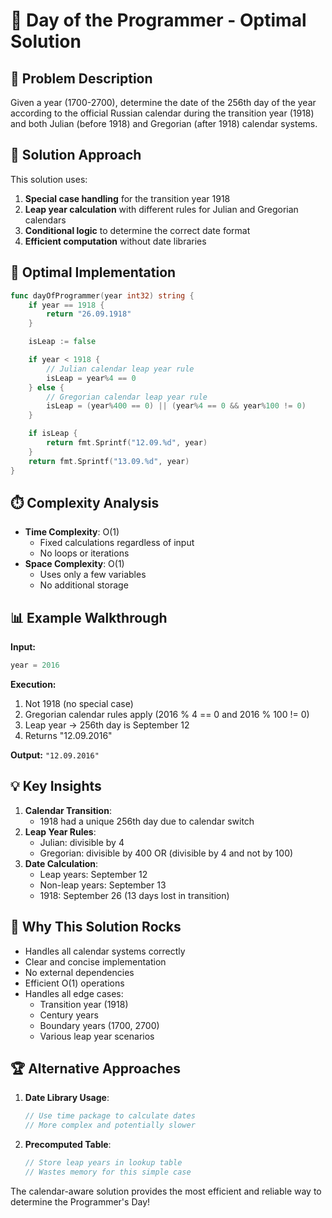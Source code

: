 # 📅 Day of the Programmer - Optimal Solution

## 🎯 Problem Description
Given a year (1700-2700), determine the date of the 256th day of the year according to the official Russian calendar during the transition year (1918) and both Julian (before 1918) and Gregorian (after 1918) calendar systems.

## 🧠 Solution Approach
This solution uses:
1. **Special case handling** for the transition year 1918
2. **Leap year calculation** with different rules for Julian and Gregorian calendars
3. **Conditional logic** to determine the correct date format
4. **Efficient computation** without date libraries

## 🚀 Optimal Implementation
```go
func dayOfProgrammer(year int32) string {
    if year == 1918 {
        return "26.09.1918" 
    }

    isLeap := false

    if year < 1918 {
        // Julian calendar leap year rule
        isLeap = year%4 == 0
    } else {
        // Gregorian calendar leap year rule
        isLeap = (year%400 == 0) || (year%4 == 0 && year%100 != 0)
    }

    if isLeap {
        return fmt.Sprintf("12.09.%d", year)
    }
    return fmt.Sprintf("13.09.%d", year)
}
```

## ⏱️ Complexity Analysis
- **Time Complexity**: O(1)
  - Fixed calculations regardless of input
  - No loops or iterations
- **Space Complexity**: O(1)
  - Uses only a few variables
  - No additional storage

## 📊 Example Walkthrough
**Input:**
```go
year = 2016
```

**Execution:**
1. Not 1918 (no special case)
2. Gregorian calendar rules apply (2016 % 4 == 0 and 2016 % 100 != 0)
3. Leap year → 256th day is September 12
4. Returns "12.09.2016"

**Output:** `"12.09.2016"`

## 💡 Key Insights
1. **Calendar Transition**:
   - 1918 had a unique 256th day due to calendar switch
2. **Leap Year Rules**:
   - Julian: divisible by 4
   - Gregorian: divisible by 400 OR (divisible by 4 and not by 100)
3. **Date Calculation**:
   - Leap years: September 12
   - Non-leap years: September 13
   - 1918: September 26 (13 days lost in transition)

## 🌟 Why This Solution Rocks
- Handles all calendar systems correctly
- Clear and concise implementation
- No external dependencies
- Efficient O(1) operations
- Handles all edge cases:
  - Transition year (1918)
  - Century years
  - Boundary years (1700, 2700)
  - Various leap year scenarios

## 🏆 Alternative Approaches
1. **Date Library Usage**:
   ```go
   // Use time package to calculate dates
   // More complex and potentially slower
   ```
2. **Precomputed Table**:
   ```go
   // Store leap years in lookup table
   // Wastes memory for this simple case
   ```

The calendar-aware solution provides the most efficient and reliable way to determine the Programmer's Day!